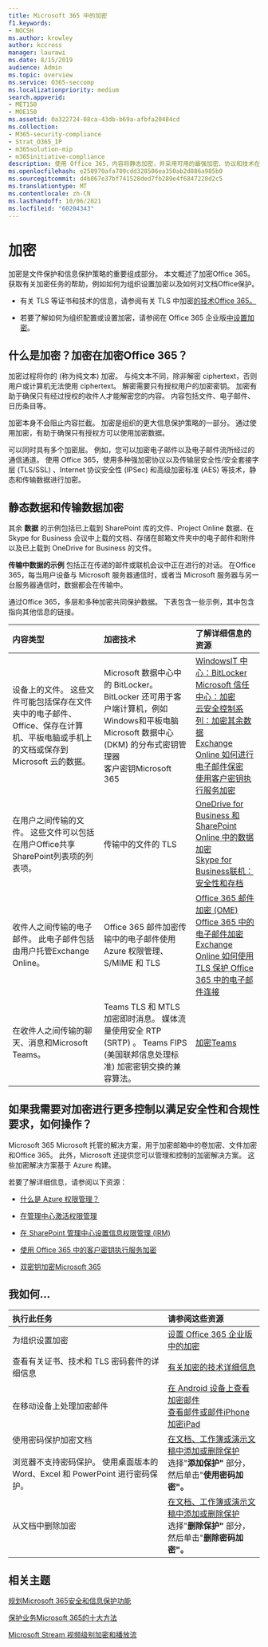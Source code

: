 ```yaml
---
title: Microsoft 365 中的加密
f1.keywords:
- NOCSH
ms.author: krowley
author: kccross
manager: laurawi
ms.date: 8/15/2019
audience: Admin
ms.topic: overview
ms.service: O365-seccomp
ms.localizationpriority: medium
search.appverid:
- MET150
- MOE150
ms.assetid: 0a322724-08ca-43db-b69a-afbfa20484cd
ms.collection:
- M365-security-compliance
- Strat_O365_IP
- m365solution-mip
- m365initiative-compliance
description: 使用 Office 365，内容将静态加密，并采用可用的最强加密、协议和技术在传输过程中进行加密。 大致了解加密Office 365。
ms.openlocfilehash: e250970afa709cdd328506ea350ab2d886a985b0
ms.sourcegitcommit: d4b867e37bf741528ded7fb289e4f6847228d2c5
ms.translationtype: MT
ms.contentlocale: zh-CN
ms.lasthandoff: 10/06/2021
ms.locfileid: "60204343"
---
```

# <a name="encryption"></a>加密

加密是文件保护和信息保护策略的重要组成部分。 本文概述了加密Office 365。 获取有关加密任务的帮助，例如如何为组织设置加密以及如何对文档Office保护。
  
- 有关 TLS 等证书和技术的信息，请参阅有关 TLS 中加密[的技术Office 365。](technical-reference-details-about-encryption.md)

- 若要了解如何为组织配置或设置加密，请参阅在 Office 365 企业版[中设置加密](set-up-encryption.md)。

## <a name="what-is-encryption-and-how-does-it-work-in-office-365"></a>什么是加密？加密在加密Office 365？

加密过程将你的 (称为纯文本) 加密。 与纯文本不同，除非解密 ciphertext，否则用户或计算机无法使用 ciphertext。 解密需要只有授权用户的加密密钥。 加密有助于确保只有经过授权的收件人才能解密您的内容。 内容包括文件、电子邮件、日历条目等。
  
加密本身不会阻止内容拦截。 加密是组织的更大信息保护策略的一部分。 通过使用加密，有助于确保只有授权方可以使用加密数据。
  
可以同时具有多个加密层。 例如，您可以加密电子邮件以及电子邮件流所经过的通信通道。 使用 Office 365，使用多种强加密协议以及传输层安全性/安全套接字层 (TLS/SSL) 、Internet 协议安全性 (IPSec) 和高级加密标准 (AES) 等技术，静态和传输数据进行加密。
  
## <a name="encryption-for-data-at-rest-and-data-in-transit"></a>静态数据和传输数据加密

 其余 **数据** 的示例包括已上载到 SharePoint 库的文件、Project Online 数据、在 Skype for Business 会议中上载的文档、存储在邮箱文件夹中的电子邮件和附件以及已上载到 OneDrive for Business 的文件。
  
 **传输中数据的示例** 包括正在传递的邮件或联机会议中正在进行的对话。 在Office 365，每当用户设备与 Microsoft 服务器通信时，或者当 Microsoft 服务器与另一台服务器通信时，数据都会在传输中。
  
通过Office 365，多层和多种加密共同保护数据。 下表包含一些示例，其中包含指向其他信息的链接。
  
|**内容类型**|**加密技术**|**了解详细信息的资源**|
|:-----|:-----|:-----|
|设备上的文件。 这些文件可能包括保存在文件夹中的电子邮件、Office、保存在计算机、平板电脑或手机上的文档或保存到 Microsoft 云的数据。  <br/> |Microsoft 数据中心中的 BitLocker。 BitLocker 还可用于客户端计算机，例如Windows和平板电脑  <br/> Microsoft 数据中心 (DKM) 的分布式密钥管理器  <br/> 客户密钥Microsoft 365  <br/> |[WindowsIT 中心：BitLocker](/windows/device-security/bitlocker/bitlocker-overview) <br/> [Microsoft 信任中心：加密](https://www.microsoft.com/TrustCenter/Security/Encryption) <br/> [云安全控制系列：加密其余数据](https://blogs.microsoft.com/microsoftsecure/2015/09/10/cloud-security-controls-series-encrypting-data-at-rest) <br/> [Exchange Online 如何进行电子邮件保密](exchange-online-secures-email-secrets.md) <br/> [使用客户密钥执行服务加密](customer-key-overview.md) <br/> |
|在用户之间传输的文件。 这些文件可以包括在用户Office共享SharePoint列表项的列表项。  <br/> |传输中的文件的 TLS  <br/> |[OneDrive for Business 和 SharePoint Online 中的数据加密](data-encryption-in-odb-and-spo.md) <br/> [Skype for Business联机：安全性和存档](/office365/servicedescriptions/skype-for-business-online-service-description/skype-for-business-online-features) <br/> |
|收件人之间传输的电子邮件。 此电子邮件包括由用户托管Exchange Online。  <br/> |Office 365 邮件加密传输中的电子邮件使用 Azure 权限管理、S/MIME 和 TLS  <br/> |[Office 365 邮件加密 (OME)](ome.md) <br/> [Office 365 中的电子邮件加密](email-encryption.md) <br/> [Exchange Online 如何使用 TLS 保护 Office 365 中的电子邮件连接](exchange-online-uses-tls-to-secure-email-connections.md) <br/> |
|在收件人之间传输的聊天、消息和Microsoft Teams。 <br/> |Teams TLS 和 MTLS 加密即时消息。 媒体流量使用安全 RTP (SRTP) 。 Teams FIPS (美国联邦信息处理标准) 加密密钥交换的兼容算法。 <br/> |[加密Teams](/microsoftteams/teams-security-guide#encryption-for-teams) <br/> |

## <a name="what-if-i-need-more-control-over-encryption-to-meet-security-and-compliance-requirements"></a>如果我需要对加密进行更多控制以满足安全性和合规性要求，如何操作？

Microsoft 365 Microsoft 托管的解决方案，用于加密邮箱中的卷加密、文件加密和Office 365。 此外，Microsoft 还提供您可以管理和控制的加密解决方案。 这些加密解决方案基于 Azure 构建。
  
若要了解详细信息，请参阅以下资源：
  
- [什么是 Azure 权限管理？](/information-protection/understand-explore/what-is-azure-rms)

- [在管理中心激活权限管理](../enterprise/activate-rms-in-microsoft-365.md)

- [在 SharePoint 管理中心设置信息权限管理 (IRM)](set-up-irm-in-sp-admin-center.md)

- [使用 Office 365 中的客户密钥执行服务加密](customer-key-overview.md)

- [双密钥加密Microsoft 365](double-key-encryption.md)

## <a name="how-do-i"></a>我如何...

|**执行此任务**|**请参阅这些资源**|
|:-----|:-----|
|为组织设置加密  <br/> |[设置 Office 365 企业版中的加密](set-up-encryption.md) <br/> |
|查看有关证书、技术和 TLS 密码套件的详细信息 <br/> |[有关加密的技术详细信息](technical-reference-details-about-encryption.md) <br/> |
|在移动设备上处理加密邮件  <br/> |[在 Android 设备上查看加密邮件](https://support.office.com/article/83d60f17-2305-407a-a762-7d518401fdeb) <br/> [查看邮件或邮件iPhone加密iPad](https://support.microsoft.com/en-us/office/view-protected-messages-on-your-iphone-or-ipad-4d631321-0d26-4bcc-a483-d294dd0b1caf) <br/> |
|使用密码保护加密文档  <br/><br/>  浏览器不支持密码保护。 使用桌面版本的 Word、Excel 和 PowerPoint 进行密码保护。 |[在文档、工作簿或演示文稿中添加或删除保护](https://support.office.com/article/05084cc3-300d-4c1a-8416-38d3e37d6826) <br/> 选择"**添加保护"** 部分，然后单击"**使用密码加密"。**  |
|从文档中删除加密  <br/> |[在文档、工作簿或演示文稿中添加或删除保护](https://support.office.com/article/05084cc3-300d-4c1a-8416-38d3e37d6826) <br/> 选择"**删除保护"** 部分，然后单击"**删除密码加密"。**  |


## <a name="related-topics"></a>相关主题

[规划Microsoft 365安全和信息保护功能](plan-for-security-and-compliance.md)

[保护业务Microsoft 365的十大方法](/office365/admin/security-and-compliance/secure-your-business-data)

[Microsoft Stream 视频级别加密和播放流](/stream/network-overview#video-level-encryption-and-playback-flow)